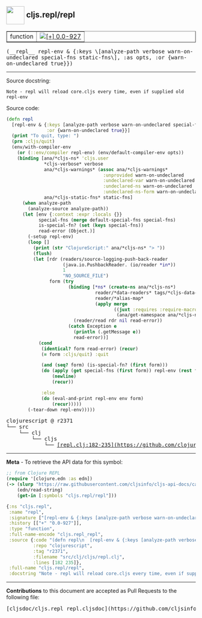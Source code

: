 ## <img width="48px" valign="middle" src="http://i.imgur.com/Hi20huC.png"> cljs.repl/repl

 <table border="1">
<tr>

<td>function</td>
<td><a href="https://github.com/cljsinfo/cljs-api-docs/tree/0.0-927"><img valign="middle" alt="[+] 0.0-927" src="https://img.shields.io/badge/+-0.0--927-lightgrey.svg"></a> </td>
</tr>
</table>

 <samp>
(__repl__ repl-env & {:keys \[analyze-path verbose warn-on-undeclared special-fns static-fns\], :as opts, :or {warn-on-undeclared true}})<br>
</samp>

---




Source docstring:

```
Note - repl will reload core.cljs every time, even if supplied old repl-env
```

Source code:

```clj
(defn repl
  [repl-env & {:keys [analyze-path verbose warn-on-undeclared special-fns static-fns] :as opts
               :or {warn-on-undeclared true}}]
  (print "To quit, type: ")
  (prn :cljs/quit)
  (env/with-compiler-env
    (or (::env/compiler repl-env) (env/default-compiler-env opts))
    (binding [ana/*cljs-ns* 'cljs.user
              *cljs-verbose* verbose
              ana/*cljs-warnings* (assoc ana/*cljs-warnings*
                                    :unprovided warn-on-undeclared
                                    :undeclared-var warn-on-undeclared
                                    :undeclared-ns warn-on-undeclared
                                    :undeclared-ns-form warn-on-undeclared)
              ana/*cljs-static-fns* static-fns]
      (when analyze-path
        (analyze-source analyze-path))
      (let [env {:context :expr :locals {}}
            special-fns (merge default-special-fns special-fns)
            is-special-fn? (set (keys special-fns))
            read-error (Object.)]
        (-setup repl-env)
        (loop []
          (print (str "ClojureScript:" ana/*cljs-ns* "> "))
          (flush)
          (let [rdr (readers/source-logging-push-back-reader
                     (java.io.PushbackReader. (io/reader *in*))
                     1
                     "NO_SOURCE_FILE")
                form (try
                       (binding [*ns* (create-ns ana/*cljs-ns*)
                                 reader/*data-readers* tags/*cljs-data-readers*
                                 reader/*alias-map*
                                 (apply merge
                                        ((juxt :requires :require-macros)
                                         (ana/get-namespace ana/*cljs-ns*)))]
                         (reader/read rdr nil read-error))
                       (catch Exception e
                         (println (.getMessage e))
                         read-error))]
            (cond
             (identical? form read-error) (recur)
             (= form :cljs/quit) :quit

             (and (seq? form) (is-special-fn? (first form)))
             (do (apply (get special-fns (first form)) repl-env (rest form))
                 (newline)
                 (recur))

             :else
             (do (eval-and-print repl-env env form)
                 (recur)))))
        (-tear-down repl-env)))))
```

 <pre>
clojurescript @ r2371
└── src
    └── clj
        └── cljs
            └── <ins>[repl.clj:182-235](https://github.com/clojure/clojurescript/blob/r2371/src/clj/cljs/repl.clj#L182-L235)</ins>
</pre>


---

__Meta__ - To retrieve the API data for this symbol:

```clj
;; from Clojure REPL
(require '[clojure.edn :as edn])
(-> (slurp "https://raw.githubusercontent.com/cljsinfo/cljs-api-docs/catalog/cljs-api.edn")
    (edn/read-string)
    (get-in [:symbols "cljs.repl/repl"]))
```

```clj
{:ns "cljs.repl",
 :name "repl",
 :signature ["[repl-env & {:keys [analyze-path verbose warn-on-undeclared special-fns static-fns], :as opts, :or {warn-on-undeclared true}}]"],
 :history [["+" "0.0-927"]],
 :type "function",
 :full-name-encode "cljs.repl_repl",
 :source {:code "(defn repl\n  [repl-env & {:keys [analyze-path verbose warn-on-undeclared special-fns static-fns] :as opts\n               :or {warn-on-undeclared true}}]\n  (print \"To quit, type: \")\n  (prn :cljs/quit)\n  (env/with-compiler-env\n    (or (::env/compiler repl-env) (env/default-compiler-env opts))\n    (binding [ana/*cljs-ns* 'cljs.user\n              *cljs-verbose* verbose\n              ana/*cljs-warnings* (assoc ana/*cljs-warnings*\n                                    :unprovided warn-on-undeclared\n                                    :undeclared-var warn-on-undeclared\n                                    :undeclared-ns warn-on-undeclared\n                                    :undeclared-ns-form warn-on-undeclared)\n              ana/*cljs-static-fns* static-fns]\n      (when analyze-path\n        (analyze-source analyze-path))\n      (let [env {:context :expr :locals {}}\n            special-fns (merge default-special-fns special-fns)\n            is-special-fn? (set (keys special-fns))\n            read-error (Object.)]\n        (-setup repl-env)\n        (loop []\n          (print (str \"ClojureScript:\" ana/*cljs-ns* \"> \"))\n          (flush)\n          (let [rdr (readers/source-logging-push-back-reader\n                     (java.io.PushbackReader. (io/reader *in*))\n                     1\n                     \"NO_SOURCE_FILE\")\n                form (try\n                       (binding [*ns* (create-ns ana/*cljs-ns*)\n                                 reader/*data-readers* tags/*cljs-data-readers*\n                                 reader/*alias-map*\n                                 (apply merge\n                                        ((juxt :requires :require-macros)\n                                         (ana/get-namespace ana/*cljs-ns*)))]\n                         (reader/read rdr nil read-error))\n                       (catch Exception e\n                         (println (.getMessage e))\n                         read-error))]\n            (cond\n             (identical? form read-error) (recur)\n             (= form :cljs/quit) :quit\n\n             (and (seq? form) (is-special-fn? (first form)))\n             (do (apply (get special-fns (first form)) repl-env (rest form))\n                 (newline)\n                 (recur))\n\n             :else\n             (do (eval-and-print repl-env env form)\n                 (recur)))))\n        (-tear-down repl-env)))))",
          :repo "clojurescript",
          :tag "r2371",
          :filename "src/clj/cljs/repl.clj",
          :lines [182 235]},
 :full-name "cljs.repl/repl",
 :docstring "Note - repl will reload core.cljs every time, even if supplied old repl-env"}

```

---

__Contributions__ to this document are accepted as Pull Requests to the following file:

 <pre>
[cljsdoc/cljs.repl_repl.cljsdoc](https://github.com/cljsinfo/cljs-api-docs/blob/master/cljsdoc/cljs.repl_repl.cljsdoc)
</pre>

